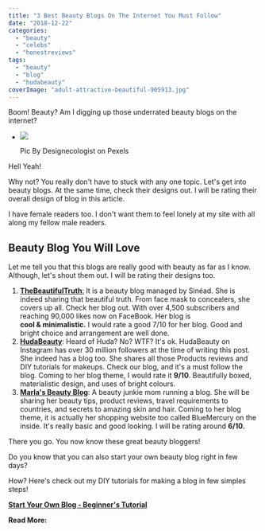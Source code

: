 ```yaml
---
title: "3 Best Beauty Blogs On The Internet You Must Follow"
date: "2018-12-22"
categories: 
  - "beauty"
  - "celebs"
  - "honestreviews"
tags: 
  - "beauty"
  - "blog"
  - "hudabeauty"
coverImage: "adult-attractive-beautiful-905913.jpg"
---
```


Boom! Beauty? Am I digging up those underrated beauty blogs on the internet?

- [![](images/adult-attractive-beautiful-905913-683x1024.jpg)](https://sastaeinstein.com/wp-content/uploads/2018/12/adult-attractive-beautiful-905913-683x1024.jpg)
    
    Pic By Designecologist on Pexels
    

Hell Yeah!

Why not? You really don't have to stuck with any one topic. Let's get into beauty blogs. At the same time, check their designs out. I will be rating their overall design of blog in this article.

I have female readers too. I don't want them to feel lonely at my site with all along my fellow male readers.

## Beauty Blog You Will Love

Let me tell you that this blogs are really good with beauty as far as I know. Although, let's shout them out. I will be rating their designs too.

1. [**TheBeautifulTruth**:](http://thebeautifultruth.ie) It is a beauty blog managed by Sinéad. She is indeed sharing that beautiful truth. From face mask to concealers, she covers up all. Check her blog out. With over 4,500 subscribers and reaching 90,000 likes now on FaceBook. Her blog is **cool & minimalistic.** I would rate a good 7/10 for her blog. Good and bright choice and arrangement are well done.
2. **[HudaBeauty](http://hudabeauty.com)**: Heard of Huda? No? WTF? It's ok. HudaBeauty on Instagram has over 30 million followers at the time of writing this post. She indeed has a blog too. She shares all those Products reviews and DIY tutorials for makeups. Check our blog, and it's a must follow the blog. Coming to her blog theme, I would rate it **9/10**. Beautifully boxed, materialistic design, and uses of bright colours.
3. **[Marla's Beauty Blog](http://marlasbeautyblog.com)**: A beauty junkie mom running a blog. She will be sharing her beauty tips, product reviews, travel requirements to countries, and secrets to amazing skin and hair. Coming to her blog theme, it is actually her shopping website too called BlueMercury on the inside. It's really basic and good looking. I will be rating around **6/10.**

There you go. You now know these great beauty bloggers!

Do you know that you can also start your own beauty blog right in few days?

How? Here's check out my DIY tutorials for making a blog in few simples steps!

**[Start Your Own Blog - Beginner's Tutorial](https://sastaeinstein.com/2018/12/beginners-guide-to-start-a-blog.html)**

**Read More:**
